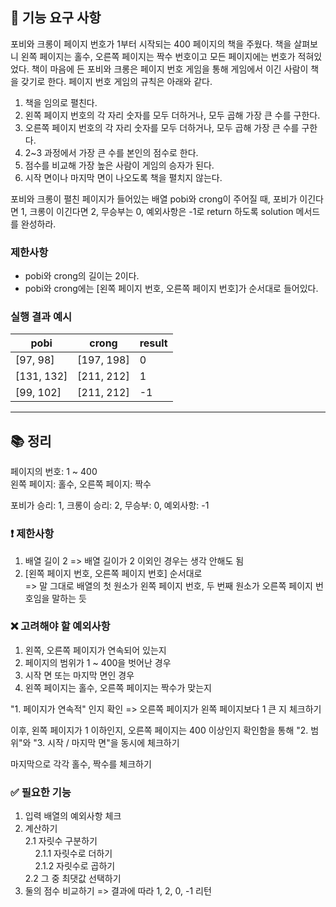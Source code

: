 ## 🚀 기능 요구 사항

포비와 크롱이 페이지 번호가 1부터 시작되는 400 페이지의 책을 주웠다. 책을 살펴보니 왼쪽 페이지는 홀수, 오른쪽 페이지는 짝수 번호이고 모든 페이지에는 번호가 적혀있었다. 책이 마음에 든 포비와 크롱은 페이지 번호 게임을 통해 게임에서 이긴 사람이 책을 갖기로 한다. 페이지 번호 게임의 규칙은 아래와 같다.

1. 책을 임의로 펼친다.
2. 왼쪽 페이지 번호의 각 자리 숫자를 모두 더하거나, 모두 곱해 가장 큰 수를 구한다.
3. 오른쪽 페이지 번호의 각 자리 숫자를 모두 더하거나, 모두 곱해 가장 큰 수를 구한다.
4. 2~3 과정에서 가장 큰 수를 본인의 점수로 한다.
5. 점수를 비교해 가장 높은 사람이 게임의 승자가 된다.
6. 시작 면이나 마지막 면이 나오도록 책을 펼치지 않는다.

포비와 크롱이 펼친 페이지가 들어있는 배열 pobi와 crong이 주어질 때, 포비가 이긴다면 1, 크롱이 이긴다면 2, 무승부는 0, 예외사항은 -1로 return 하도록 solution 메서드를 완성하라.

### 제한사항

- pobi와 crong의 길이는 2이다.
- pobi와 crong에는 [왼쪽 페이지 번호, 오른쪽 페이지 번호]가 순서대로 들어있다.

### 실행 결과 예시

| pobi       | crong      | result |
| ---------- | ---------- | ------ |
| [97, 98]   | [197, 198] | 0      |
| [131, 132] | [211, 212] | 1      |
| [99, 102]  | [211, 212] | -1     |

---

## 📚 정리

페이지의 번호: 1 ~ 400  
왼쪽 페이지: 홀수, 오른쪽 페이지: 짝수

포비가 승리: 1, 크롱이 승리: 2, 무승부: 0, 예외사항: -1

### ❗ 제한사항  
1. 배열 길이 2 => 배열 길이가 2 이외인 경우는 생각 안해도 됨   
2. [왼쪽 페이지 번호, 오른쪽 페이지 번호] 순서대로  
   => 말 그대로 배열의 첫 원소가 왼쪽 페이지 번호, 두 번째 원소가 오른쪽 페이지 번호임을 말하는 듯

### ❌ 고려해야 할 예외사항
1. 왼쪽, 오른쪽 페이지가 연속되어 있는지
2. 페이지의 범위가 1 ~ 400을 벗어난 경우
3. 시작 면 또는 마지막 면인 경우
4. 왼쪽 페이지는 홀수, 오른쪽 페이지는 짝수가 맞는지

"1. 페이지가 연속적" 인지 확인 => 오른쪽 페이지가 왼쪽 페이지보다 1 큰 지 체크하기

이후, 왼쪽 페이지가 1 이하인지, 오른쪽 페이지는 400 이상인지 확인함을 통해 "2. 범위"와 "3. 시작 / 마지막 면"을 동시에 체크하기

마지막으로 각각 홀수, 짝수를 체크하기

### ✅ 필요한 기능
1. 입력 배열의 예외사항 체크 
2. 계산하기  
    2.1 자릿수 구분하기  
        &nbsp; &nbsp; 2.1.1 자릿수로 더하기  
        &nbsp; &nbsp; 2.1.2 자릿수로 곱하기  
    2.2 그 중 최댓값 선택하기
3. 둘의 점수 비교하기 => 결과에 따라 1, 2, 0, -1 리턴